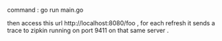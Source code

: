 command : go run main.go

then access this url http://localhost:8080/foo , for each refresh it sends a trace to zipkin running on port 9411 on that same server .
